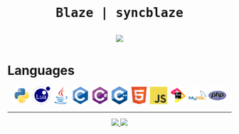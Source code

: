 <h1 align="center"><pre>Blaze | syncblaze</pre></h1>
<p align="center">
        <img  src="https://discord.c99.nl/widget/theme-3/1190760564000030741.png" style='padding: 5px;'>

</p>

# Languages


<div >
        <p align="center">
<a href="https://www.python.org/"><img src="https://raw.githubusercontent.com/devicons/devicon/master/icons/python/python-original.svg" width="40" alt="Python"></a>
<a href="https://www.lua.org/"><img src="https://raw.githubusercontent.com/devicons/devicon/master/icons/lua/lua-original.svg" width="40" alt="Lua"></a>
  <a href="https://www.java.com/"><img src="https://raw.githubusercontent.com/devicons/devicon/master/icons/java/java-original.svg" width="40" alt="Java"></a>
  <a href="https://www.learn-c.org/de/"><img src="https://raw.githubusercontent.com/devicons/devicon/master/icons/c/c-original.svg" width="40" alt="C"></a>
  <a href="https://learn.microsoft.com/de-de/dotnet/csharp/tour-of-csharp/"><img src="https://raw.githubusercontent.com/devicons/devicon/master/icons/csharp/csharp-original.svg" width="40" alt="Csharp"></a>
  <a href="https://isocpp.org/"><img src="https://raw.githubusercontent.com/devicons/devicon/master/icons/cplusplus/cplusplus-original.svg" width="40" alt="c++"></a>
  <a href="[https://isocpp.org/](https://dev.w3.org/html5/spec-LC/)"><img src="https://raw.githubusercontent.com/devicons/devicon/master/icons/html5/html5-original.svg" width="40" alt="html"></a>
  <a href="https://developer.mozilla.org/en-US/docs/Web/JavaScript?retiredLocale=de"><img src="https://raw.githubusercontent.com/devicons/devicon/master/icons/javascript/javascript-original.svg" width="40" alt="Javascript"></a>
  <a href="https://www.jetbrains.com/"><img src="https://raw.githubusercontent.com/devicons/devicon/master/icons/jetbrains/jetbrains-original.svg" width="40" alt="Jetbrains"></a>
  <a href="https://www.mysql.com/"><img src="https://raw.githubusercontent.com/devicons/devicon/master/icons/mysql/mysql-original-wordmark.svg" width="40" alt="Mysql"></a>
  <a href="https://www.php.net/"><img src="https://raw.githubusercontent.com/devicons/devicon/master/icons/php/php-original.svg" width="40" alt="php"></a>
</p>
</div>


<hr></hr>
<p align="center">
<a href="https://github.com/anuraghazra/github-readme-stats">
<img height=168;  src="https://github-readme-stats.vercel.app/api?username=syncblaze&show_icons=true&hide=issues&icon_color=C9D1D9&hide_border=true&title_color=C9D1D9&bg_color=0D1117&theme=tokyonight_duo&hide_border=true"></img>
</a>
<a href="https://github.com/anuraghazra/convoychat">
<img height=168; src="https://github-readme-stats.vercel.app/api/top-langs/?username=syncblaze&layout=compact&bg_color=0D1117&theme=tokyonight_duo&hide_border=true"></img>
</a>
</p>

